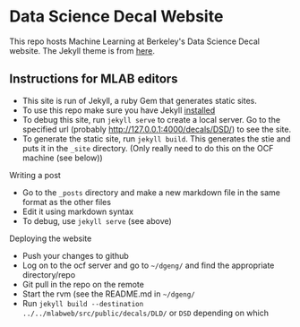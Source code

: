 # Data Science Decal Website

This repo hosts Machine Learning at Berkeley's Data Science Decal website. The Jekyll theme is from [here](https://github.com/old-jekyll-templates/Strata-Jekyll-Theme/tree/master/images).

## Instructions for MLAB editors

- This site is run of Jekyll, a ruby Gem that generates static sites.
- To use this repo make sure you have Jekyll [installed](https://jekyllrb.com/docs/installation/)
- To debug this site, run `jekyll serve` to create a local server. Go to the specified url (probably http://127.0.0.1:4000/decals/DSD/) to see the site.
- To generate the static site, run `jekyll build`. This generates the stie and puts it in the `_site` directory. (Only really need to do this on the OCF machine (see below))

Writing a post
- Go to the `_posts` directory and make a new markdown file in the same format as the other files
- Edit it using markdown syntax
- To debug, use `jekyll serve` (see above)

Deploying the website
- Push your changes to github
- Log on to the ocf server and go to `~/dgeng/` and find the appropriate directory/repo
- Git pull in the repo on the remote
- Start the rvm (see the README.md in `~/dgeng/`
- Run `jekyll build --destination ../../mlabweb/src/public/decals/DLD/` or `DSD` depending on which
